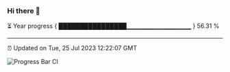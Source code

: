 ### Hi there 👋

⏳ Year progress { ████████████████▁▁▁▁▁▁▁▁▁▁▁▁▁▁ } 56.31 %

---

⏰ Updated on Tue, 25 Jul 2023 12:22:07 GMT

![Progress Bar CI](https://github.com/liununu/liununu/workflows/Progress%20Bar%20CI/badge.svg)
